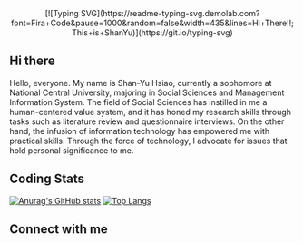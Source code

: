 <center>[![Typing SVG](https://readme-typing-svg.demolab.com?font=Fira+Code&pause=1000&random=false&width=435&lines=Hi+There!!;This+is+ShanYu)](https://git.io/typing-svg)</center>

## Hi there
Hello, everyone. My name is Shan-Yu Hsiao, currently a sophomore at National Central University, majoring in Social Sciences and Management Information System. 
The field of Social Sciences has instilled in me a human-centered value system, and it has honed my research skills through tasks such as literature review and questionnaire interviews. 
On the other hand, the infusion of information technology has empowered me with practical skills. Through the force of technology, I advocate for issues that hold personal significance to me.



## Coding Stats
[![Anurag's GitHub stats](https://github-readme-stats.vercel.app/api?username=hsyisshy)](https://github.com/anuraghazra/github-readme-stats)
[![Top Langs](https://github-readme-stats.vercel.app/api/top-langs/?username=hsyisshy)](https://github.com/anuraghazra/github-readme-stats)

## Connect with me
